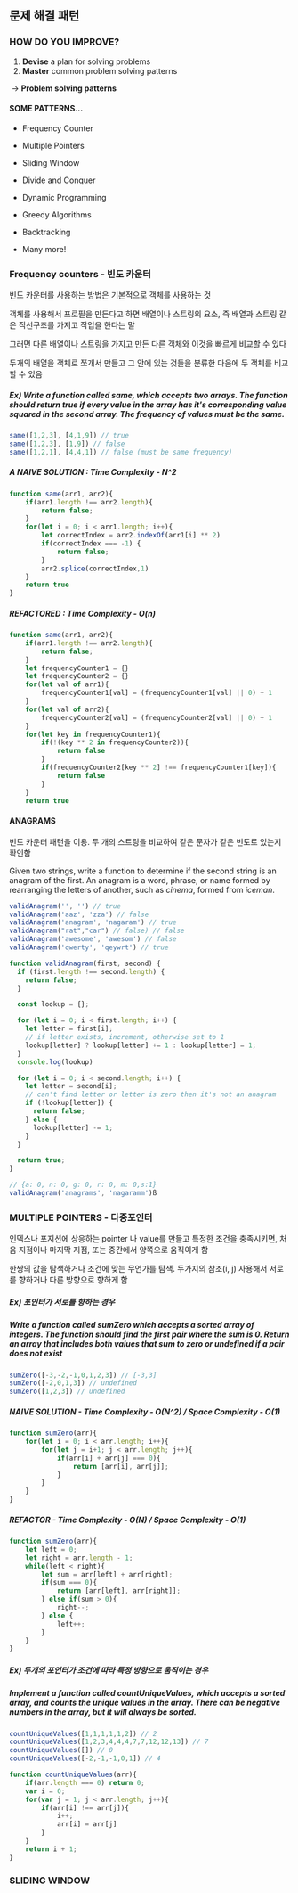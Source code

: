 ## 문제 해결 패턴



### HOW DO YOU IMPROVE?

1. **Devise** a plan for solving problems
2. **Master** common problem solving patterns

​		-> **Problem solving patterns**



#### SOME PATTERNS...

- Frequency Counter

- Multiple Pointers

- Sliding Window

- Divide and Conquer

- Dynamic Programming

- Greedy Algorithms

- Backtracking

- Many more!

	

### Frequency counters - 빈도 카운터

빈도 카운터를 사용하는 방법은 기본적으로 객체를 사용하는 것

객체를 사용해서 프로필을 만든다고 하면 배열이나 스트링의 요소, 즉 배열과 스트링 같은 직선구조를 가지고 작업을 한다는 말

그러면 다른 배열이나 스트링을 가지고 만든 다른 객체와 이것을 빠르게 비교할 수 있다

두개의 배열을 객체로 쪼개서 만들고 그 안에 있는 것들을 분류한 다음에 두 객체를 비교할 수 있음

##### Ex) Write a function called **same**, which accepts two arrays. The function should return true if every value in the array has it's corresponding value squared in the second array. The frequency of values must be the same.

```js
same([1,2,3], [4,1,9]) // true
same([1,2,3], [1,9]) // false
same([1,2,1], [4,4,1]) // false (must be same frequency)
```

##### A NAIVE SOLUTION : Time Complexity - N^2

```js
function same(arr1, arr2){
    if(arr1.length !== arr2.length){
        return false;
    }
    for(let i = 0; i < arr1.length; i++){
        let correctIndex = arr2.indexOf(arr1[i] ** 2)
        if(correctIndex === -1) {
            return false;
        }
        arr2.splice(correctIndex,1)
    }
    return true
}
```

##### REFACTORED : Time Complexity - O(n)

```js
function same(arr1, arr2){
    if(arr1.length !== arr2.length){
        return false;
    }
    let frequencyCounter1 = {}
    let frequencyCounter2 = {}
    for(let val of arr1){
        frequencyCounter1[val] = (frequencyCounter1[val] || 0) + 1
    }
    for(let val of arr2){
        frequencyCounter2[val] = (frequencyCounter2[val] || 0) + 1        
    }
    for(let key in frequencyCounter1){
        if(!(key ** 2 in frequencyCounter2)){
            return false
        }
        if(frequencyCounter2[key ** 2] !== frequencyCounter1[key]){
            return false
        }
    }
    return true
```



#### ANAGRAMS

빈도 카운터 패턴을 이용. 두 개의 스트링을 비교하여 같은 문자가 같은 빈도로 있는지 확인함

Given two strings, write a function to determine if the second string is an anagram of the first. An anagram is a word, phrase, or name formed by rearranging the letters of another, such as *cinema*, formed from *iceman*.

```js
validAnagram('', '') // true
validAnagram('aaz', 'zza') // false
validAnagram('anagram', 'nagaram') // true
validAnagram("rat","car") // false) // false
validAnagram('awesome', 'awesom') // false
validAnagram('qwerty', 'qeywrt') // true
```

```js
function validAnagram(first, second) {
  if (first.length !== second.length) {
    return false;
  }

  const lookup = {};

  for (let i = 0; i < first.length; i++) {
    let letter = first[i];
    // if letter exists, increment, otherwise set to 1
    lookup[letter] ? lookup[letter] += 1 : lookup[letter] = 1;
  }
  console.log(lookup)

  for (let i = 0; i < second.length; i++) {
    let letter = second[i];
    // can't find letter or letter is zero then it's not an anagram
    if (!lookup[letter]) {
      return false;
    } else {
      lookup[letter] -= 1;
    }
  }

  return true;
}

// {a: 0, n: 0, g: 0, r: 0, m: 0,s:1}
validAnagram('anagrams', 'nagaramm')ß
```





### MULTIPLE POINTERS - 다중포인터

인덱스나 포지션에 상응하는 pointer 나 value를 만들고 특정한 조건을 충족시키면, 처음 지점이나 마지막 지점, 또는 중간에서 양쪽으로 움직이게 함

한쌍의 값을 탐색하거나 조건에 맞는 무언가를 탐색. 두가지의 참조(i, j) 사용해서 서로를 향하거나 다른 방향으로 향하게 함

##### Ex) 포인터가 서로를 향하는 경우 

##### Write a function called **sumZero** which accepts a **sorted** array of integers. The function should find the **first** pair where the sum is 0. Return an array that includes both values that sum to zero or undefined if a pair does not exist

```js
sumZero([-3,-2,-1,0,1,2,3]) // [-3,3] 
sumZero([-2,0,1,3]) // undefined
sumZero([1,2,3]) // undefined
```

##### NAIVE SOLUTION - Time Complexity - O(N^2) / Space Complexity - O(1)

```js
function sumZero(arr){
    for(let i = 0; i < arr.length; i++){
        for(let j = i+1; j < arr.length; j++){
            if(arr[i] + arr[j] === 0){
                return [arr[i], arr[j]];
            }
        }
    }
}
```

##### REFACTOR - Time Complexity - O(N) / Space Complexity - O(1)

```js
function sumZero(arr){
    let left = 0;
    let right = arr.length - 1;
    while(left < right){
        let sum = arr[left] + arr[right];
        if(sum === 0){
            return [arr[left], arr[right]];
        } else if(sum > 0){
            right--;
        } else {
            left++;
        }
    }
}
```



##### Ex) 두개의 포인터가 조건에 따라 특정 방향으로 움직이는 경우

##### Implement a function called **countUniqueValues,** which accepts a sorted array, and counts the unique values in the array. There can be negative numbers in the array, but it will always be sorted.

```js
countUniqueValues([1,1,1,1,1,2]) // 2
countUniqueValues([1,2,3,4,4,4,7,7,12,12,13]) // 7
countUniqueValues([]) // 0
countUniqueValues([-2,-1,-1,0,1]) // 4
```

```js
function countUniqueValues(arr){
    if(arr.length === 0) return 0;
    var i = 0;
    for(var j = 1; j < arr.length; j++){
        if(arr[i] !== arr[j]){
            i++;
            arr[i] = arr[j]
        }
    }
    return i + 1;
}
```



### SLIDING WINDOW